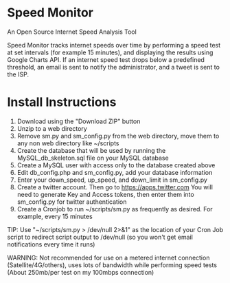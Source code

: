 # Speed Monitor
An Open Source Internet Speed Analysis Tool

Speed Monitor tracks internet speeds over time by performing a speed test at set intervals (for example 15 minutes), and displaying the results using Google Charts API. If an internet speed test drops below a predefined threshold, an email is sent to notify the administrator, and a tweet is sent to the ISP. 

# Install Instructions
1. Download using the "Download ZIP" button
2. Unzip to a web directory
3. Remove sm.py and sm_config.py from the web directory, move them to any non web directory like ~/scripts
4. Create the database that will be used by running the MySQL_db_skeleton.sql file on your MySQL database
5. Create a MySQL user with access only to the database created above
6. Edit db_config.php and sm_config.py, add your database information
7. Enter your down_speed, up_speed, and down_limit in sm_config.py
8. Create a twitter account. Then go to https://apps.twitter.com
You will need to generate Key and Access tokens, then enter them into sm_config.py for twitter authentication
9. Create a Cronjob to run ~/scripts/sm.py as frequently as desired. For example, every 15 minutes

TIP: Use "~/scripts/sm.py > /dev/null 2>&1" as the location of your Cron Job script to redirect script output to /dev/null (so you won't get email notifications every time it runs)

WARNING: Not recommended for use on a metered internet connection (Satellite/4G/others), uses lots of bandwidth while performing speed tests (About 250mb/per test on my 100mbps connection)
